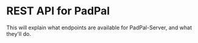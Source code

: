 # REST API for PadPal

This will explain what endpoints are available for PadPal-Server, and what they'll do.

